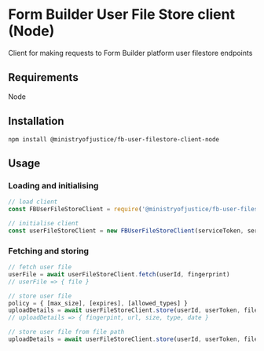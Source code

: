 # Form Builder User File Store client (Node)

Client for making requests to Form Builder platform user filestore endpoints

## Requirements

Node

## Installation

`npm install @ministryofjustice/fb-user-filestore-client-node`

## Usage

### Loading and initialising

``` javascript
// load client
const FBUserFileStoreClient = require('@ministryofjustice/fb-user-filestore-client-node')

// initialise client
const userFileStoreClient = new FBUserFileStoreClient(serviceToken, serviceSlug, userFileStoreUrl)
```

### Fetching and storing

``` javascript
// fetch user file
userFile = await userFileStoreClient.fetch(userId, fingerprint)
// userFile => { file }

// store user file
policy = { [max_size], [expires], [allowed_types] }
uploadDetails = await userFileStoreClient.store(userId, userToken, file, policy)
// uploadDetails => { fingerpint, url, size, type, date }

// store user file from file path
uploadDetails = await userFileStoreClient.store(userId, userToken, filePath, policy)
```

